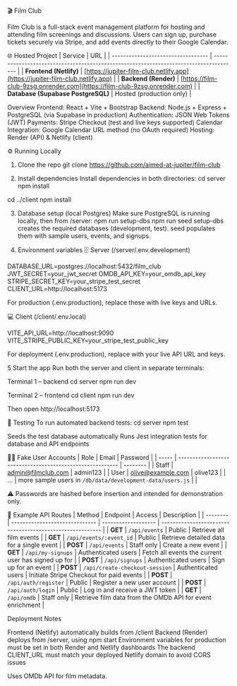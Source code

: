🎬 Film Club

Film Club is a full-stack event management platform for hosting and attending film screenings and discussions.
Users can sign up, purchase tickets securely via Stripe, and add events directly to their Google Calendar.

🌐 Hosted Project
| Service | URL |
| ---------------------------------- | -------------------------------------------------------------------------------------- |
| **Frontend (Netlify)** | [https://jupiter-film-club.netlify.app](https://jupiter-film-club.netlify.app) |
| **Backend (Render)** | [https://film-club-9zsg.onrender.com](https://film-club-9zsg.onrender.com) |
| **Database (Supabase PostgreSQL)** | Hosted (production only) |

Overview
Frontend: React + Vite + Bootstrap
Backend: Node.js + Express + PostgreSQL (via Supabase in production)
Authentication: JSON Web Tokens (JWT)
Payments: Stripe Checkout (test and live keys supported)
Calendar Integration: Google Calendar URL method (no OAuth required)
Hosting: Render (API) & Netlify (client)

⚙️ Running Locally

1. Clone the repo
   git clone https://github.com/aimed-at-jupiter/film-club

2. Install dependencies
   Install dependencies in both directories:
   cd server
   npm install

cd ../client
npm install

3. Database setup (local Postgres)
   Make sure PostgreSQL is running locally, then from /server:
   npm run setup-dbs
   npm run seed
   setup-dbs creates the required databases (development, test).
   seed populates them with sample users, events, and signups.

4. Environment variables
   🗄️ Server (/server/.env.development)

DATABASE_URL=postgres://localhost:5432/film_club
JWT_SECRET=your_jwt_secret
OMDB_API_KEY=your_omdb_api_key
STRIPE_SECRET_KEY=your_stripe_test_secret
CLIENT_URL=http://localhost:5173

For production (.env.production), replace these with live keys and URLs.

💻 Client (/client/.env.local)

VITE_API_URL=http://localhost:9090
VITE_STRIPE_PUBLIC_KEY=your_stripe_test_public_key

For deployment (.env.production), replace with your live API URL and keys.

5 Start the app
Run both the server and client in separate terminals:

Terminal 1 – backend
cd server
npm run dev

Terminal 2 – frontend
cd client
npm run dev

Then open http://localhost:5173

🧪 Testing
To run automated backend tests:
cd server
npm test

Seeds the test database automatically
Runs Jest integration tests for database and API endpoints

👩‍💻 Fake User Accounts
| Role | Email | Password |
| ----- | --------------------------------------------------------- | -------- |
| Staff | [admin@filmclub.com](mailto:admin@filmclub.com) | admin123 |
| User | [olive@example.com](mailto:olive@example.com) | olive123 |
| … | more sample users in `/db/data/development-data/users.js` | |

⚠️ Passwords are hashed before insertion and intended for demonstration only.

🧾 Example API Routes
| Method | Endpoint | Access | Description |
| -------- | ------------------------------ | ------------------- | --------------------------------------------------------- |
| **GET** | `/api/events` | Public | Retrieve all film events |
| **GET** | `/api/events/:event_id` | Public | Retrieve detailed data for a single event |
| **POST** | `/api/events` | Staff only | Create a new event |
| **GET** | `/api/my-signups` | Authenticated users | Fetch all events the current user has signed up for |
| **POST** | `/api/signups` | Authenticated users | Sign up for an event |
| **POST** | `/api/create-checkout-session` | Authenticated users | Initiate Stripe Checkout for paid events |
| **POST** | `/api/auth/register` | Public | Register a new user account |
| **POST** | `/api/auth/login` | Public | Log in and receive a JWT token |
| **GET** | `/api/omdb` | Staff only | Retrieve film data from the OMDb API for event enrichment |

Deployment Notes

Frontend (Netlify) automatically builds from /client
Backend (Render) deploys from /server, using npm start
Environment variables for production must be set in both Render and Netlify dashboards
The backend CLIENT_URL must match your deployed Netlify domain to avoid CORS issues

Uses OMDb API for film metadata.
